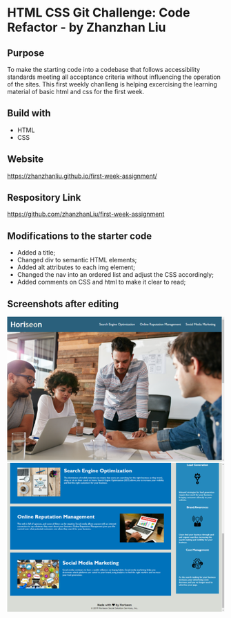 # HTML CSS Git Challenge: Code Refactor - by Zhanzhan Liu

## Purpose
To make the starting code into a codebase that follows accessibility standards meeting all acceptance criteria without influencing the operation of the sites. This first weekly chanlleng is helping excercising the learning material of basic html and css for the first week.

## Build with 
* HTML
* CSS

## Website
https://zhanzhanliu.github.io/first-week-assignment/

## Respository Link
https://github.com/zhanzhanLiu/first-week-assignment

## Modifications to the starter code
* Added a title;
* Changed div to semantic HTML elements;
* Added alt attributes to each img element;
* Changed the nav into an ordered list and adjust the CSS accordingly;
* Added comments on CSS and html to make it clear to read;

## Screenshots after editing 
![After modifications of the starter code, the website looks the same.](./assets/images/screenshot-1.png)
![](./assets/images/screenshot-2.png)





